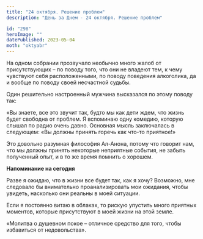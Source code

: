```yaml
---
title: "24 октября. Решение проблем"
description: "День за Днем - 24 октября. Решение проблем"

id: "298"
heroImage: ""
datePublished: 2023-05-04
moth: "oktyabr"
---
```


На одном собрании прозвучало необычно много жалоб от присутствующих – по
поводу того, что они не владеют тем, к чему чувствуют себя расположенными, по
поводу поведения алкоголика, да и вообще по поводу своей несчастной судьбы.

Один решительно настроенный мужчина высказался по этому поводу так:

«Вы знаете, все это звучит так, будто мы как дети ждем, что жизнь будет
свободна от проблем. Я вспоминаю одну комедию, которую слышал по радио очень
давно. Основная мысль заключалась в следующем: «Вы должны принять горечь как
что-то приятное!»

Это довольно разумная философия Ал-Анона, потому что говорит нам, что мы
должны принять некоторые неприятные события, не забыть полученный опыт, и в то
же время помнить о хорошем.

**Напоминание на сегодня**

Разве я ожидаю, что в жизни все будет так, как я хочу? Возможно, мне следовало
бы внимательно проанализировать мои ожидания, чтобы увидеть, насколько они
реальны в моей ситуации.

Если я постоянно витаю в облаках, то рискую упустить много приятных моментов,
которые присутствуют в моей жизни на этой земле.

«Молитва о душевном покое – отличное средство для того, чтобы избавиться от
недовольства».
